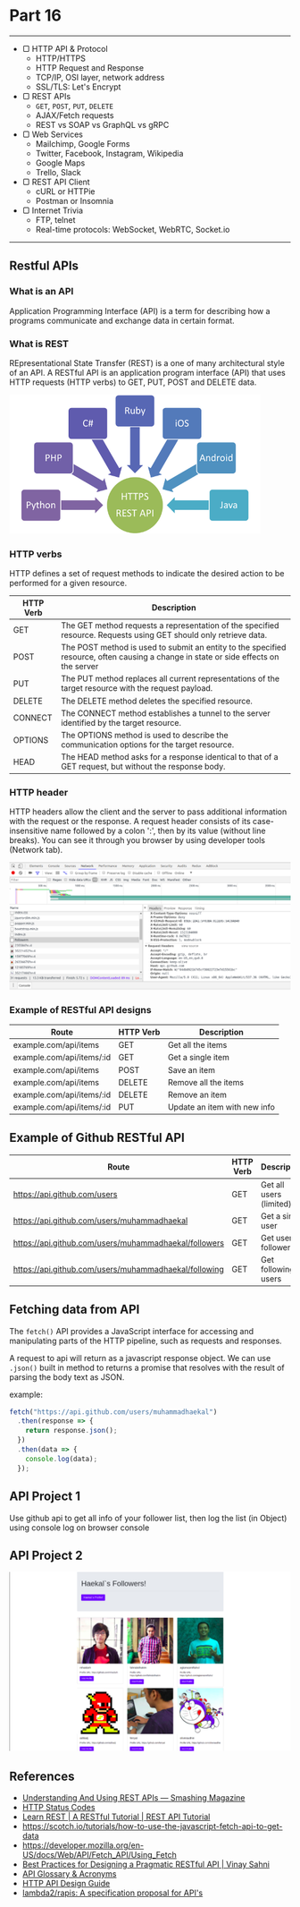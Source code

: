 # Part 16

---

* ▢ HTTP API & Protocol
  * HTTP/HTTPS
  * HTTP Request and Response
  * TCP/IP, OSI layer, network address
  * SSL/TLS: Let's Encrypt
* ▢ REST APIs
  * `GET`, `POST`, `PUT`, `DELETE`
  * AJAX/Fetch requests
  * REST vs SOAP vs GraphQL vs gRPC
* ▢ Web Services
  * Mailchimp, Google Forms
  * Twitter, Facebook, Instagram, Wikipedia
  * Google Maps
  * Trello, Slack
* ▢ REST API Client
  * cURL or HTTPie
  * Postman or Insomnia
* ▢ Internet Trivia
  * FTP, telnet
  * Real-time protocols: WebSocket, WebRTC, Socket.io

---

## Restful APIs

### What is an API

Application Programming Interface (API) is a term for describing how a programs communicate and exchange data in certain format.

### What is REST

REpresentational State Transfer (REST) is a one of many architectural style of an API. A RESTful API is an application program interface (API) that uses HTTP requests (HTTP verbs) to GET, PUT, POST and DELETE data.

![Rest API](./assets/restful.png)

### HTTP verbs

HTTP defines a set of request methods to indicate the desired action to be performed for a given resource.

| HTTP Verb | Description                                                                                                                          |
| --------- | ------------------------------------------------------------------------------------------------------------------------------------ |
| GET       | The GET method requests a representation of the specified resource. Requests using GET should only retrieve data.                    |
| POST      | The POST method is used to submit an entity to the specified resource, often causing a change in state or side effects on the server |
| PUT       | The PUT method replaces all current representations of the target resource with the request payload.                                 |
| DELETE    | The DELETE method deletes the specified resource.                                                                                    |
| CONNECT   | The CONNECT method establishes a tunnel to the server identified by the target resource.                                             |
| OPTIONS   | The OPTIONS method is used to describe the communication options for the target resource.                                            |
| HEAD      | The HEAD method asks for a response identical to that of a GET request, but without the response body.                               |

### HTTP header

HTTP headers allow the client and the server to pass additional information with the request or the response. A request header consists of its case-insensitive name followed by a colon ':', then by its value (without line breaks). You can see it through you browser by using developer tools (Network tab).

![Inspect HTTP Request](./assets/inspectHTTPRequests.png)

### Example of RESTful API designs

| Route                     | HTTP Verb | Description                  |
| ------------------------- | --------- | ---------------------------- |
| example.com/api/items     | GET       | Get all the items            |
| example.com/api/items/:id | GET       | Get a single item            |
| example.com/api/items     | POST      | Save an item                 |
| example.com/api/items     | DELETE    | Remove all the items         |
| example.com/api/items/:id | DELETE    | Remove an item               |
| example.com/api/items/:id | PUT       | Update an item with new info |

## Example of Github RESTful API

| Route                                                 | HTTP Verb | Description             |
| ----------------------------------------------------- | --------- | ----------------------- |
| https://api.github.com/users                          | GET       | Get all users (limited) |
| https://api.github.com/users/muhammadhaekal           | GET       | Get a single user       |
| https://api.github.com/users/muhammadhaekal/followers | GET       | Get user followers      |
| https://api.github.com/users/muhammadhaekal/following | GET       | Get following users     |

## Fetching data from API

The `fetch()` API provides a JavaScript interface for accessing and manipulating parts of the HTTP pipeline, such as requests and responses.

A request to api will return as a javascript response object. We can use `.json()` built in method to returns a promise that resolves with the result of parsing the body text as JSON.

example:

```js
fetch("https://api.github.com/users/muhammadhaekal")
  .then(response => {
    return response.json();
  })
  .then(data => {
    console.log(data);
  });
```

## API Project 1

Use github api to get all info of your follower list, then log the list (in Object) using console log on browser console

## API Project 2

![ExpectedOutput](./assets/API-project-1.png)

## References

* [Understanding And Using REST APIs — Smashing Magazine](https://www.smashingmagazine.com/2018/01/understanding-using-rest-api)
* [HTTP Status Codes](https://httpstatuses.com)
* [Learn REST | A RESTful Tutorial | REST API Tutorial](http://www.restapitutorial.com)
* https://scotch.io/tutorials/how-to-use-the-javascript-fetch-api-to-get-data
* https://developer.mozilla.org/en-US/docs/Web/API/Fetch_API/Using_Fetch
* [Best Practices for Designing a Pragmatic RESTful API | Vinay Sahni](https://www.vinaysahni.com/best-practices-for-a-pragmatic-restful-api)
* [API Glossary & Acronyms](http://apiglossary.com)
* [HTTP API Design Guide](https://geemus.gitbooks.io/http-api-design/content/en)
* [lambda2/rapis: A specification proposal for API's](https://github.com/lambda2/rapis)
